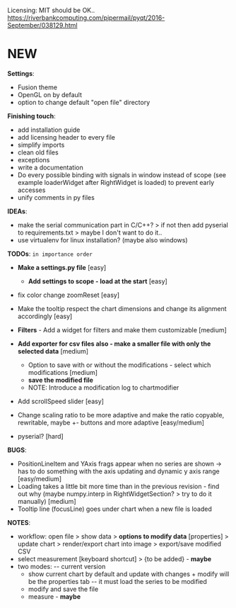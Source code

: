 Licensing: MIT should be OK.. https://riverbankcomputing.com/pipermail/pyqt/2016-September/038129.html

# NEW

**Settings**:
 - Fusion theme
 - OpenGL on by default
 - option to change default "open file" directory


**Finishing touch**:
 - add installation guide
 - add licensing header to every file
 - simplify imports
 - clean old files
 - exceptions
 - write a documentation
 - Do every possible binding with signals in window instead of scope (see example loaderWidget after RightWidget is loaded) to prevent early accesses
 - unify comments in py files

**IDEAs**:
  - make the serial communication part in C/C++? > if not then add pyserial to requirements.txt > maybe I don't want to do it..
  - use virtualenv for linux installation? (maybe also windows)

**TODOs**:  `in importance order`
 - **Make a settings.py file** [easy]
   - **Add settings to scope - load at the start** [easy]

 - fix color change zoomReset [easy]

 - Make the tooltip respect the chart dimensions and change its alignment accordingly [easy]

 - **Filters** - Add a widget for filters and make them customizable [medium]
 - **Add exporter for csv files also - make a smaller file with only the selected data** [medium]
   - Option to save with or without the modifications - select which modifications [medium]
   - **save the modified file**
   - NOTE: Introduce a modification log to chartmodifier
   

 - Add scrollSpeed slider [easy]
 - Change scaling ratio to be more adaptive and make the ratio copyable, rewritable, maybe +- buttons and more adaptive [easy/medium]

 - pyserial? [hard]

**BUGS**:
 - PositionLineItem and YAxis frags appear when no series are shown -> has to do something with the axis updating and dynamic y axis range [easy/medium]
 - Loading takes a little bit more time than in the previous revision - find out why (maybe numpy.interp in RightWidgetSection? > try to do it manually) [medium]
 - Tooltip line (focusLine) goes under chart when a new file is loaded

**NOTES**:
 - workflow: open file > show data > **options to modify data** [properties] > update chart > render/export chart into image > export/save modified CSV
 - select measurement [keyboard shortcut] > {to be added} - **maybe**
 - two modes: -- current version
    - show current chart by default and update with changes + modify will be the properties tab -- it must load the series to be modified
    - modify and save the file
    - measure - **maybe**
